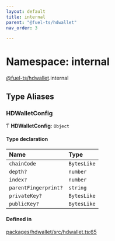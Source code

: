 ```yaml
---
layout: default
title: internal
parent: "@fuel-ts/hdwallet"
nav_order: 3

---
```


# Namespace: internal

[@fuel-ts/hdwallet](../index.md).internal

## Type Aliases

### HDWalletConfig

Ƭ **HDWalletConfig**: `Object`

#### Type declaration

| Name | Type |
| :------ | :------ |
| `chainCode` | `BytesLike` |
| `depth?` | `number` |
| `index?` | `number` |
| `parentFingerprint?` | `string` |
| `privateKey?` | `BytesLike` |
| `publicKey?` | `BytesLike` |

#### Defined in

[packages/hdwallet/src/hdwallet.ts:65](https://github.com/FuelLabs/fuels-ts/blob/master/packages/hdwallet/src/hdwallet.ts#L65)
